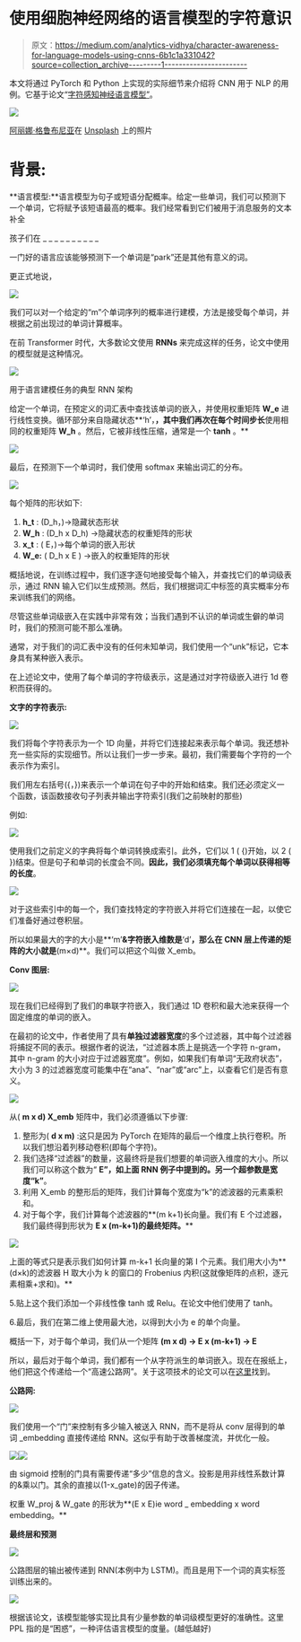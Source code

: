 # 使用细胞神经网络的语言模型的字符意识

> 原文：<https://medium.com/analytics-vidhya/character-awareness-for-language-models-using-cnns-6b1c1a331042?source=collection_archive---------1----------------------->

本文将通过 PyTorch 和 Python 上实现的实际细节来介绍将 CNN 用于 NLP 的用例。它基于论文“[字符感知神经语言模型”](https://arxiv.org/pdf/1508.06615.pdf)。

![](img/d22bffed4f0f43bd31086fe6ab7d3db4.png)

[阿丽娜·格鲁布尼亚](https://unsplash.com/@alinnnaaaa?utm_source=medium&utm_medium=referral)在 [Unsplash](https://unsplash.com?utm_source=medium&utm_medium=referral) 上的照片

# **背景:**

**语言模型:**语言模型为句子或短语分配概率。给定一些单词，我们可以预测下一个单词，它将赋予该短语最高的概率。我们经常看到它们被用于消息服务的文本补全

孩子们在 _ _ _ _ _ _ _ _ _ _

一门好的语言应该能够预测下一个单词是“park”还是其他有意义的词。

更正式地说，

![](img/ef0434d67b131825fe434c60c5e71b20.png)

我们可以对一个给定的“m”个单词序列的概率进行建模，方法是接受每个单词，并根据之前出现过的单词计算概率。

在前 Transformer 时代，大多数论文使用 **RNNs** 来完成这样的任务，论文中使用的模型就是这种情况。

![](img/dd90b47ab811e061d54d82fa5e935b58.png)

用于语言建模任务的典型 RNN 架构

给定一个单词，在预定义的词汇表中查找该单词的嵌入，并使用权重矩阵 **W_e** 进行线性变换。循环部分来自隐藏状态**‘h’，**，其中我们再次在每个时间步长**使用相同的权重矩阵 **W_h** 。然后，它被非线性压缩，通常是一个 **tanh** 。**

![](img/3720a064ded7f5cb73cc2497f9ce58cd.png)

最后，在预测下一个单词时，我们使用 softmax 来输出词汇的分布。

![](img/e1b50608250e2ca6a3ce67a3178a5339.png)

每个矩阵的形状如下:

1.  **h_t** : (D_h，)→隐藏状态形状
2.  **W_h** : (D_h x D_h) →隐藏状态的权重矩阵的形状
3.  **x_t** : ( E，)→每个单词的嵌入形状
4.  **W_e:** ( D_h x E ) →嵌入的权重矩阵的形状

概括地说，在训练过程中，我们逐字逐句地接受每个输入，并查找它们的单词级表示，通过 RNN 输入它们以生成预测。然后，我们根据词汇中标签的真实概率分布来训练我们的网络。

尽管这些单词级嵌入在实践中非常有效；当我们遇到不认识的单词或生僻的单词时，我们的预测可能不那么准确。

通常，对于我们的词汇表中没有的任何未知单词，我们使用一个“unk”标记，它本身具有某种嵌入表示。

在上述论文中，使用了每个单词的字符级表示，这是通过对字符级嵌入进行 1d 卷积而获得的。

**文字的字符表示:**

![](img/990f8981d87dfaeeb3e5f4735e0a9fb8.png)

我们将每个字符表示为一个 1D 向量，并将它们连接起来表示每个单词。我还想补充一些实际的实现细节。所以让我们一步一步来。最初，我们需要每个字符的一个表示作为索引。

我们用左右括号({，})来表示一个单词在句子中的开始和结束。我们还必须定义一个函数，该函数接收句子列表并输出字符索引(我们之前映射的那些)

例如:

![](img/48bdd2d300ddb9a11b10c3ba9605f103.png)

使用我们之前定义的字典将每个单词转换成索引。此外，它们以 1 ( {)开始，以 2 ( })结束。但是句子和单词的长度会不同。**因此，我们必须填充每个单词以获得相等的长度**。

![](img/3473ea8f6e36377ee4616750941d7360.png)

对于这些索引中的每一个，我们查找特定的字符嵌入并将它们连接在一起，以使它们准备好通过卷积层。

所以如果最大的字的大小是**‘m’**&字符嵌入维数是**‘d’**，那么在 CNN 层上传递的矩阵的大小就是**(m×d)**。我们可以把这个叫做 X_emb。

**Conv 图层:**

![](img/ef31fc1a7cbd328c0938ef07b9492cf2.png)

现在我们已经得到了我们的串联字符嵌入，我们通过 1D 卷积和最大池来获得一个固定维度的单词的嵌入。

在最初的论文中，作者使用了具有**单独过滤器宽度**的多个过滤器，其中每个过滤器将捕捉不同的表示。根据作者的说法，“过滤器本质上是挑选一个字符 n-gram，其中 n-gram 的大小对应于过滤器宽度”。例如，如果我们有单词“无政府状态”，大小为 3 的过滤器宽度可能集中在“ana”、“nar”或“arc”上，以查看它们是否有意义。

![](img/d675c89cfeaf171fd8da26320379ee41.png)

从( **m x d) X_emb** 矩阵中，我们必须遵循以下步骤:

1.  整形为( **d x m)** :这只是因为 PyTorch 在矩阵的最后一个维度上执行卷积。所以我们想沿着列移动卷积(即每个字符)。
2.  我们选择“过滤器”的数量，这最终将是我们想要的单词嵌入维度的大小。所以我们可以称这个数为“ **E”，**如上面 RNN 例子中提到的。另一个超参数是宽度**“k”**。
3.  利用 X_emb 的整形后的矩阵，我们计算每个宽度为“k”的滤波器的元素乘积和。
4.  对于每个字，我们计算每个滤波器的**(m k+1)长向量。我们有 E 个过滤器，我们最终得到形状为 **E x (m-k+1)的最终矩阵。****

![](img/41fd35b47d6cea5b5bf5e7149ca662ef.png)

上面的等式只是表示我们如何计算 m-k+1 长向量的第 I 个元素。我们用大小为**(d×k)的滤波器 H 取大小为 k 的窗口的 Frobenius 内积(这就像矩阵的点积，逐元素相乘+求和)。**

5.贴上这个我们添加一个非线性像 tanh 或 Relu。在论文中他们使用了 tanh。

6.最后，我们在第二维上使用最大池，以得到大小为 e 的单个向量。

概括一下，对于每个单词，我们从一个矩阵 **(m x d) → E x (m-k+1) → E**

所以，最后对于每个单词，我们都有一个从字符派生的单词嵌入。现在在报纸上，他们把这个传递给一个“高速公路网”。关于这项技术的论文可以在[这里](https://arxiv.org/abs/1505.00387)找到。

**公路网:**

![](img/b5d0bdccefad1881f32c5bc259509dfd.png)

我们使用一个“门”来控制有多少输入被送入 RNN，而不是将从 conv 层得到的单词 _embedding 直接传递给 RNN。这似乎有助于改善梯度流，并优化一般。

![](img/fe46a89e5fd3efa7ae30772ece42e2c4.png)![](img/2651d2b38fc91e905d74db62678c6ac3.png)

由 sigmoid 控制的门具有需要传递“多少”信息的含义。投影是用非线性系数计算的&乘以门。其余的直接以(1-x_gate)的因子传递。

权重 W_proj & W_gate 的形状为**(E x E)ie word _ embedding x word embedding。**

**最终层和预测**

![](img/1f6419fdbcd2fa22ba23ffcb35103ff0.png)

公路图层的输出被传递到 RNN(本例中为 LSTM)。而且是用下一个词的真实标签训练出来的。

![](img/1f0ecbec56366c5757ac143b18fa1514.png)

根据该论文，该模型能够实现比具有少量参数的单词级模型更好的准确性。这里 PPL 指的是“困惑”，一种评估语言模型的度量。(越低越好)